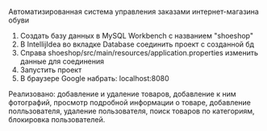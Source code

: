 Автоматизированная система управления заказами интернет-магазина обуви

1) Создать базу данных в MySQL Workbench с названием "shoeshop"
2) В IntellijIdea во вкладке Database соединить проект с созданной бд
3) Справа shoeshop/src/main/resources/application.properties изменить данные для соединения
4) Запустить проект
5) В браузере Google набрать: localhost:8080

Реализовано: добавление и удаление товаров, добавление к ним фотографий, просмотр подробной информации о товаре, добавление полльзователя, удаление пользователя, поиск товаров по категориям, блокировка пользователей.
